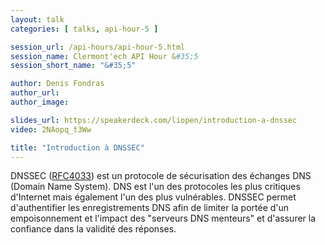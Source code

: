 ```yaml
---
layout: talk
categories: [ talks, api-hour-5 ]

session_url: /api-hours/api-hour-5.html
session_name: Clermont'ech API Hour &#35;5
session_short_name: "&#35;5"

author: Denis Fondras
author_url:
author_image:

slides_url: https://speakerdeck.com/liopen/introduction-a-dnssec
video: 2NAopq_t3Ww

title: "Introduction à DNSSEC"
---
```


DNSSEC ([RFC4033](http://www.ietf.org/rfc/rfc4033.txt)) est un protocole de
sécurisation des échanges DNS (Domain Name System). DNS est l'un des protocoles
les plus critiques d'Internet mais également l'un des plus vulnérables. DNSSEC
permet d'authentifier les enregistrements DNS afin de limiter la portée d'un
empoisonnement et l'impact des "serveurs DNS menteurs" et d'assurer la
confiance dans la validité des réponses.
